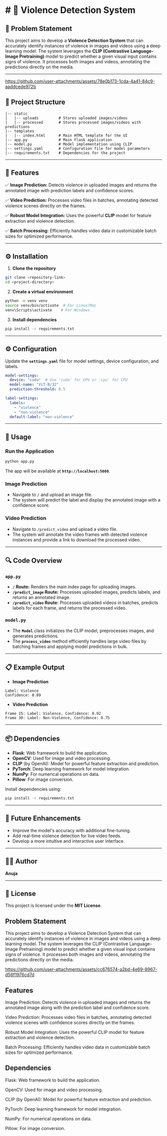 
# # 🚨 Violence Detection System

## 📝 Problem Statement
This project aims to develop a **Violence Detection System** that can accurately identify instances of violence in images and videos using a deep learning model. The system leverages the **CLIP (Contrastive Language-Image Pretraining)** model to predict whether a given visual input contains signs of violence. It processes both images and videos, annotating the predictions directly on the media.

---

https://github.com/user-attachments/assets/78e0b173-1cda-4a41-84c9-aaddcede972b



## 📂 Project Structure
```
|-- static
|   |-- uploads         # Stores uploaded images/videos
|   |-- processed       # Stores processed images/videos with predictions
|-- templates
|   |-- index.html      # Main HTML template for the UI
|-- app.py              # Main Flask application
|-- model.py            # Model implementation using CLIP
|-- settings.yaml       # Configuration file for model parameters
|-- requirements.txt    # Dependencies for the project
```

---

## 🌟 Features
✅ **Image Prediction:** Detects violence in uploaded images and returns the annotated image with prediction labels and confidence scores.

✅ **Video Prediction:** Processes video files in batches, annotating detected violence scenes directly on the frames.

✅ **Robust Model Integration:** Uses the powerful **CLIP** model for feature extraction and violence detection.

✅ **Batch Processing:** Efficiently handles video data in customizable batch sizes for optimized performance.

---

## ⚙️ Installation
1. **Clone the repository**
```bash
git clone <repository-link>
cd <project-directory>
```
2. **Create a virtual environment**
```bash
python -m venv venv
source venv/bin/activate  # For Linux/Mac
venv\Scripts\activate    # For Windows
```
3. **Install dependencies**
```bash
pip install -r requirements.txt
```

---

## ⚙️ Configuration
Update the **`settings.yaml`** file for model settings, device configuration, and labels.
```yaml
model-settings:
  device: "cuda"  # Use 'cuda' for GPU or 'cpu' for CPU
  model-name: "ViT-B/32"
  prediction-threshold: 0.5

label-settings:
  labels:
    - "violence"
    - "non-violence"
  default-label: "non-violence"
```

---

## 🚀 Usage
### Run the Application
```bash
python app.py
```
The app will be available at **`http://localhost:5000`**.

### Image Prediction
- Navigate to `/` and upload an image file.
- The system will predict the label and display the annotated image with a confidence score.

### Video Prediction
- Navigate to `/predict_video` and upload a video file.
- The system will annotate the video frames with detected violence instances and provide a link to download the processed video.

---

## 🔍 Code Overview
### `app.py`
- **`/` Route:** Renders the main index page for uploading images.
- **`/predict_image` Route:** Processes uploaded images, predicts labels, and returns an annotated image.
- **`/predict_video` Route:** Processes uploaded videos in batches, predicts labels for each frame, and returns the processed video.

### `model.py`
- The **`Model`** class initializes the CLIP model, preprocesses images, and generates predictions.
- The **`process_video`** method efficiently handles large video files by batching frames and applying model predictions in bulk.

---

## 📋 Example Output
- **Image Prediction**
```
Label: Violence
Confidence: 0.89
```
- **Video Prediction**
```
Frame 15: Label: Violence, Confidence: 0.92
Frame 30: Label: Non-Violence, Confidence: 0.75
```

---

## 📦 Dependencies
- **Flask**: Web framework to build the application.
- **OpenCV**: Used for image and video processing.
- **CLIP** (by OpenAI): Model for powerful feature extraction and prediction.
- **PyTorch**: Deep learning framework for model integration.
- **NumPy**: For numerical operations on data.
- **Pillow**: For image conversion.

Install dependencies using:
```bash
pip install -r requirements.txt
```

---

## 🔮 Future Enhancements
- Improve the model's accuracy with additional fine-tuning.
- Add real-time violence detection for live video feeds.
- Develop a more intuitive and interactive user interface.

---

## 👨‍💻 Author
**Anuja**

---

## 📜 License
This project is licensed under the **MIT License**.


<h2>Problem Statement</h2>
This project aims to develop a Violence Detection System that can accurately identify instances of violence in images and videos using a deep learning model. The system leverages the CLIP (Contrastive Language-Image Pretraining) model to predict whether a given visual input contains signs of violence. It processes both images and videos, annotating the predictions directly on the media.



https://github.com/user-attachments/assets/cc676574-a2bd-4e69-8967-d56f1976cd7d




<h2>Features</h2>

Image Prediction: Detects violence in uploaded images and returns the annotated image along with the prediction label and confidence score.

Video Prediction: Processes video files in batches, annotating detected violence scenes with confidence scores directly on the frames.

Robust Model Integration: Uses the powerful CLIP model for feature extraction and violence detection.

Batch Processing: Efficiently handles video data in customizable batch sizes for optimized performance.



<h2>Dependencies</h2>

Flask: Web framework to build the application.

OpenCV: Used for image and video processing.

CLIP (by OpenAI): Model for powerful feature extraction and prediction.

PyTorch: Deep learning framework for model integration.

NumPy: For numerical operations on data.

Pillow: For image conversion.
